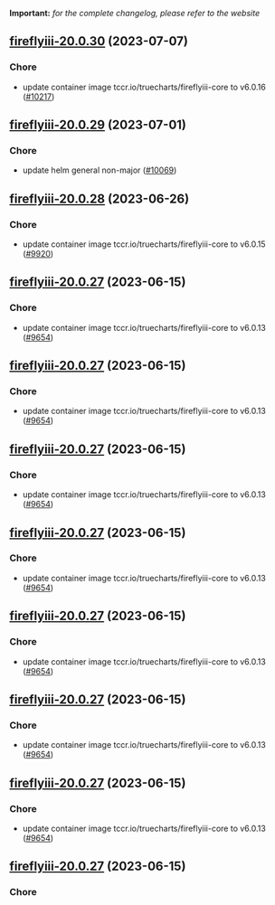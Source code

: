 **Important:**
*for the complete changelog, please refer to the website*




## [fireflyiii-20.0.30](https://github.com/truecharts/charts/compare/fireflyiii-20.0.29...fireflyiii-20.0.30) (2023-07-07)

### Chore

- update container image tccr.io/truecharts/fireflyiii-core to v6.0.16 ([#10217](https://github.com/truecharts/charts/issues/10217))
  
  


## [fireflyiii-20.0.29](https://github.com/truecharts/charts/compare/fireflyiii-20.0.28...fireflyiii-20.0.29) (2023-07-01)

### Chore

- update helm general non-major ([#10069](https://github.com/truecharts/charts/issues/10069))
  
  


## [fireflyiii-20.0.28](https://github.com/truecharts/charts/compare/fireflyiii-20.0.27...fireflyiii-20.0.28) (2023-06-26)

### Chore

- update container image tccr.io/truecharts/fireflyiii-core to v6.0.15 ([#9920](https://github.com/truecharts/charts/issues/9920))
  
  


## [fireflyiii-20.0.27](https://github.com/truecharts/charts/compare/fireflyiii-20.0.26...fireflyiii-20.0.27) (2023-06-15)

### Chore

- update container image tccr.io/truecharts/fireflyiii-core to v6.0.13 ([#9654](https://github.com/truecharts/charts/issues/9654))
  
  


## [fireflyiii-20.0.27](https://github.com/truecharts/charts/compare/fireflyiii-20.0.26...fireflyiii-20.0.27) (2023-06-15)

### Chore

- update container image tccr.io/truecharts/fireflyiii-core to v6.0.13 ([#9654](https://github.com/truecharts/charts/issues/9654))
  
  


## [fireflyiii-20.0.27](https://github.com/truecharts/charts/compare/fireflyiii-20.0.26...fireflyiii-20.0.27) (2023-06-15)

### Chore

- update container image tccr.io/truecharts/fireflyiii-core to v6.0.13 ([#9654](https://github.com/truecharts/charts/issues/9654))
  
  


## [fireflyiii-20.0.27](https://github.com/truecharts/charts/compare/fireflyiii-20.0.26...fireflyiii-20.0.27) (2023-06-15)

### Chore

- update container image tccr.io/truecharts/fireflyiii-core to v6.0.13 ([#9654](https://github.com/truecharts/charts/issues/9654))
  
  


## [fireflyiii-20.0.27](https://github.com/truecharts/charts/compare/fireflyiii-20.0.26...fireflyiii-20.0.27) (2023-06-15)

### Chore

- update container image tccr.io/truecharts/fireflyiii-core to v6.0.13 ([#9654](https://github.com/truecharts/charts/issues/9654))
  
  


## [fireflyiii-20.0.27](https://github.com/truecharts/charts/compare/fireflyiii-20.0.26...fireflyiii-20.0.27) (2023-06-15)

### Chore

- update container image tccr.io/truecharts/fireflyiii-core to v6.0.13 ([#9654](https://github.com/truecharts/charts/issues/9654))
  
  


## [fireflyiii-20.0.27](https://github.com/truecharts/charts/compare/fireflyiii-20.0.26...fireflyiii-20.0.27) (2023-06-15)

### Chore

- update container image tccr.io/truecharts/fireflyiii-core to v6.0.13 ([#9654](https://github.com/truecharts/charts/issues/9654))
  
  


## [fireflyiii-20.0.27](https://github.com/truecharts/charts/compare/fireflyiii-20.0.26...fireflyiii-20.0.27) (2023-06-15)

### Chore
